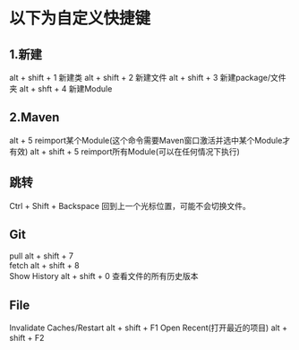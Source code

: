 # 以下为自定义快捷键

## 1.新建
alt + shift + 1     新建类
alt + shift + 2     新建文件
alt + shift + 3     新建package/文件夹
alt + shft + 4      新建Module

## 2.Maven
alt + 5             reimport某个Module(这个命令需要Maven窗口激活并选中某个Module才有效)
alt + shift + 5     reimport所有Module(可以在任何情况下执行)

## 跳转
Ctrl  + Shift + Backspace           回到上一个光标位置，可能不会切换文件。

## Git
pull                alt + shift + 7     
fetch               alt + shift + 8     
Show History        alt + shift + 0     查看文件的所有历史版本

## File
Invalidate Caches/Restart       alt + shift + F1
Open Recent(打开最近的项目)        alt + shift + F2